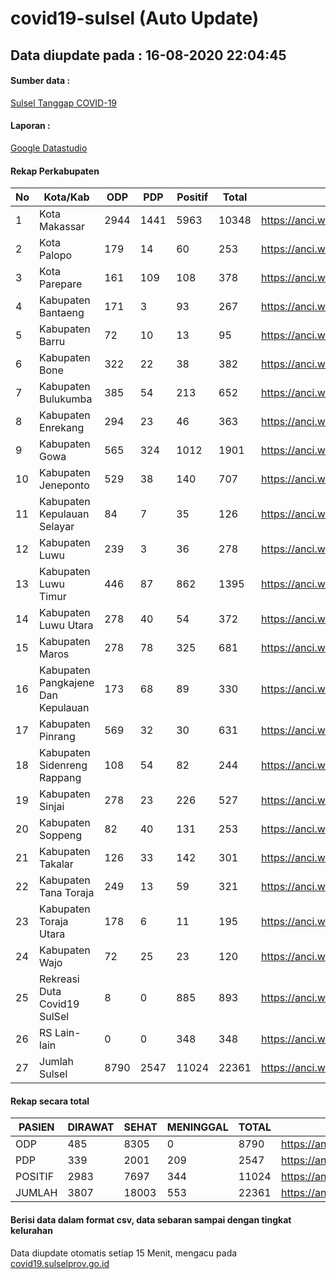 
# covid19-sulsel (Auto Update)

## Data diupdate pada : 16-08-2020 22:04:45

#### Sumber data :
[Sulsel Tanggap COVID-19](https://covid19.sulselprov.go.id)

#### Laporan :
[Google Datastudio](https://datastudio.google.com/s/jythWGc1j4w)

#### Rekap Perkabupaten 
|No|Kota/Kab|ODP|PDP|Positif|Total|Link|
| --- | --- | --- | --- | --- | --- | --- |
|1|Kota Makassar|2944|1441|5963|10348|https://anci.web.id/cor/kota_makassar|
|2|Kota Palopo|179|14|60|253|https://anci.web.id/cor/kota_palopo|
|3|Kota Parepare|161|109|108|378|https://anci.web.id/cor/kota_parepare|
|4|Kabupaten Bantaeng|171|3|93|267|https://anci.web.id/cor/kabupaten_bantaeng|
|5|Kabupaten Barru|72|10|13|95|https://anci.web.id/cor/kabupaten_barru|
|6|Kabupaten Bone|322|22|38|382|https://anci.web.id/cor/kabupaten_bone|
|7|Kabupaten Bulukumba|385|54|213|652|https://anci.web.id/cor/kabupaten_bulukumba|
|8|Kabupaten Enrekang|294|23|46|363|https://anci.web.id/cor/kabupaten_enrekang|
|9|Kabupaten Gowa|565|324|1012|1901|https://anci.web.id/cor/kabupaten_gowa|
|10|Kabupaten Jeneponto|529|38|140|707|https://anci.web.id/cor/kabupaten_jeneponto|
|11|Kabupaten Kepulauan Selayar|84|7|35|126|https://anci.web.id/cor/kabupaten_kepulauan_selayar|
|12|Kabupaten Luwu|239|3|36|278|https://anci.web.id/cor/kabupaten_luwu|
|13|Kabupaten Luwu Timur|446|87|862|1395|https://anci.web.id/cor/kabupaten_luwu_timur|
|14|Kabupaten Luwu Utara|278|40|54|372|https://anci.web.id/cor/kabupaten_luwu_utara|
|15|Kabupaten Maros|278|78|325|681|https://anci.web.id/cor/kabupaten_maros|
|16|Kabupaten Pangkajene Dan Kepulauan|173|68|89|330|https://anci.web.id/cor/kabupaten_pangkajene_dan_kepulauan|
|17|Kabupaten Pinrang|569|32|30|631|https://anci.web.id/cor/kabupaten_pinrang|
|18|Kabupaten Sidenreng Rappang|108|54|82|244|https://anci.web.id/cor/kabupaten_sidenreng_rappang|
|19|Kabupaten Sinjai|278|23|226|527|https://anci.web.id/cor/kabupaten_sinjai|
|20|Kabupaten Soppeng|82|40|131|253|https://anci.web.id/cor/kabupaten_soppeng|
|21|Kabupaten Takalar|126|33|142|301|https://anci.web.id/cor/kabupaten_takalar|
|22|Kabupaten Tana Toraja|249|13|59|321|https://anci.web.id/cor/kabupaten_tana_toraja|
|23|Kabupaten Toraja Utara|178|6|11|195|https://anci.web.id/cor/kabupaten_toraja_utara|
|24|Kabupaten Wajo|72|25|23|120|https://anci.web.id/cor/kabupaten_wajo|
|25|Rekreasi Duta Covid19 SulSel|8|0|885|893|https://anci.web.id/cor/rekreasi_duta_covid19_sulsel|
|26|RS Lain-lain|0|0|348|348|https://anci.web.id/cor/rs_lain-lain|
|27|Jumlah Sulsel|8790|2547|11024|22361|https://anci.web.id/cor/jumlah_sulsel|

#### Rekap secara total

| PASIEN | DIRAWAT | SEHAT | MENINGGAL | TOTAL | LINK |
| ---- | -------- | ---- | ---- |  ---- | ---- |
| ODP | 485 | 8305 | 0 | 8790 | https://anci.web.id/cor/odp_detail.html |
| PDP | 339 | 2001 | 209 | 2547 | https://anci.web.id/cor/pdp_detail.html |
| POSITIF | 2983 | 7697 | 344 | 11024 | https://anci.web.id/cor/positif_detail.html |
| JUMLAH | 3807 | 18003 | 553 | 22361 | https://anci.web.id/cor/jumlah_sulsel/ |

 
#### Berisi data dalam format csv, data sebaran sampai dengan tingkat kelurahan

Data diupdate otomatis setiap 15 Menit, mengacu pada [covid19.sulselprov.go.id](https://covid19.sulselprov.go.id)

